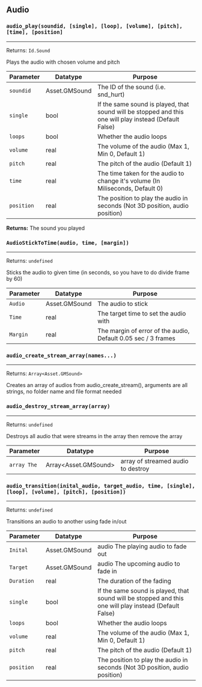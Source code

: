 ## Audio

### `audio_play(soundid, [single], [loop], [volume], [pitch], [time], [position]`
---
 Returns: `Id.Sound`

Plays the audio with chosen volume and pitch

| Parameter | Datatype  | Purpose |
|-----------|-----------|---------|
|`soundid` |Asset.GMSound |The ID of the sound (i.e. snd_hurt) |
|`single` |bool |If the same sound is played, that sound will be stopped and this one will play instead (Default False) |
|`loops` |bool |Whether the audio loops |
|`volume` |real |The volume of the audio (Max 1, Min 0, Default 1) |
|`pitch` |real |The pitch of the audio (Default 1) |
|`time` |real |The time taken for the audio to change it's volume (In Miliseconds, Default 0) |
|`position` |real |The position to play the audio in seconds (Not 3D position, audio position) |

**Returns:** The sound you played

### `AudioStickToTime(audio, time, [margin])`
---
 Returns: `undefined`

Sticks the audio to given time (in seconds, so you have to do divide frame by 60)

| Parameter | Datatype  | Purpose |
|-----------|-----------|---------|
|`Audio` |Asset.GMSound |The audio to stick |
|`Time` |real |The target time to set the audio with |
|`Margin` |real |The margin of error of the audio, Default 0.05 sec / 3 frames |

### `audio_create_stream_array(names...)`
---
 Returns: `Array<Asset.GMSound>`

Creates an array of audios from audio_create_stream(), arguments are all strings, no folder name and file format needed

### `audio_destroy_stream_array(array)`
---
 Returns: `undefined`

Destroys all audio that were streams in the array then remove the array

| Parameter | Datatype  | Purpose |
|-----------|-----------|---------|
|`array	The` |Array<Asset.GMSound> |array of streamed audio to destroy |

### `audio_transition(inital_audio, target_audio, time, [single], [loop], [volume], [pitch], [position])`
---
 Returns: `undefined`

Transitions an audio to another using fade in/out

| Parameter | Datatype  | Purpose |
|-----------|-----------|---------|
|`Inital` |Asset.GMSound |audio The playing audio to fade out |
|`Target` |Asset.GMSound |audio The upcoming audio to fade in |
|`Duration` |real |The duration of the fading |
|`single` |bool |If the same sound is played, that sound will be stopped and this one will play instead (Default False) |
|`loops` |bool |Whether the audio loops |
|`volume` |real |The volume of the audio (Max 1, Min 0, Default 1) |
|`pitch` |real |The pitch of the audio (Default 1) |
|`position` |real |The position to play the audio in seconds (Not 3D position, audio position) |









